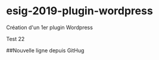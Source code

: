 # esig-2019-plugin-wordpress
Création d'un 1er plugin Wordpress

Test 22

##Nouvelle ligne depuis GitHug
